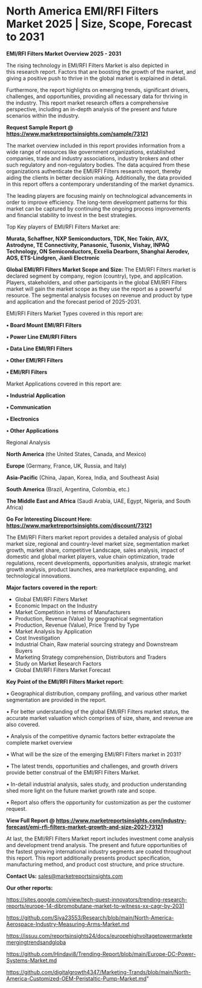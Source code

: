 # North America EMI/RFI Filters Market 2025 | Size, Scope, Forecast to 2031

<Strong> EMI/RFI Filters Market Overview 2025 - 2031</strong>

The rising technology in EMI/RFI Filters Market is also depicted in this research report. Factors that are boosting the growth of the market, and giving a positive push to thrive in the global market is explained in detail.

Furthermore, the report highlights on emerging trends, significant drivers, challenges, and opportunities, providing all necessary data for thriving in the industry. This report market research offers a comprehensive perspective, including an in-depth analysis of the present and future scenarios within the industry.

<strong>Request Sample Report @ <a href=https://www.marketreportsinsights.com/sample/73121>https://www.marketreportsinsights.com/sample/73121</a></strong>

The market overview included in this report provides information from a wide range of resources like government organizations, established companies, trade and industry associations, industry brokers and other such regulatory and non-regulatory bodies. The data acquired from these organizations authenticate the EMI/RFI Filters research report, thereby aiding the clients in better decision making. Additionally, the data provided in this report offers a contemporary understanding of the market dynamics.

The leading players are focusing mainly on technological advancements in order to improve efficiency. The long-term development patterns for this market can be captured by continuing the ongoing process improvements and financial stability to invest in the best strategies.

Top Key players of EMI/RFI Filters Market are:

<strong>Murata, Schaffner, NXP Semiconductors, TDK, Nec Tokin, AVX, Astrodyne, TE Connectivity, Panasonic, Tusonix, Vishay, INPAQ Technology, ON Semiconductors, Exxelia Dearborn, Shanghai Aerodev, AOS, ETS-Lindgren, Jianli Electronic</strong>

<strong><b>Global EMI/RFI Filters Market Scope and Size:</b></strong>
The EMI/RFI Filters market is declared segment by company, region (country), type, and application. Players, stakeholders, and other participants in the global EMI/RFI Filters market will gain the market scope as they use the report as a powerful resource. The segmental analysis focuses on revenue and product by type and application and the forecast period of 2025-2031.

EMI/RFI Filters Market Types covered in this report are:

<strong>• Board Mount EMI/RFI Filters

• Power Line EMI/RFI Filters

• Data Line EMI/RFI Filters

• Other EMI/RFI Filters

• EMI/RFI Filters</strong>

Market Applications covered in this report are:

<strong>• Industrial Application

• Communication

• Electronics

• Other Applications</strong> 

Regional Analysis

<strong>North America</strong> (the United States, Canada, and Mexico)

<strong>Europe</strong> (Germany, France, UK, Russia, and Italy)

<strong>Asia-Pacific</strong> (China, Japan, Korea, India, and Southeast Asia)

<strong>South America</strong> (Brazil, Argentina, Colombia, etc.)

<strong>The Middle East and Africa</strong> (Saudi Arabia, UAE, Egypt, Nigeria, and South Africa)

<strong>Go For Interesting Discount Here: <a href=https://www.marketreportsinsights.com/discount/73121>https://www.marketreportsinsights.com/discount/73121</a></strong>

The EMI/RFI Filters market report provides a detailed analysis of global market size, regional and country-level market size, segmentation market growth, market share, competitive Landscape, sales analysis, impact of domestic and global market players, value chain optimization, trade regulations, recent developments, opportunities analysis, strategic market growth analysis, product launches, area marketplace expanding, and technological innovations.

<strong><b>Major factors covered in the report:</b></strong>
<ul>
  <li>Global EMI/RFI Filters Market </li>
  <li>Economic Impact on the Industry</li>
  <li>Market Competition in terms of Manufacturers</li>
  <li>Production, Revenue (Value) by geographical segmentation</li>
  <li>Production, Revenue (Value), Price Trend by Type</li>
  <li>Market Analysis by Application</li>
  <li>Cost Investigation</li>
  <li>Industrial Chain, Raw material sourcing strategy and Downstream Buyers</li>
  <li>Marketing Strategy comprehension, Distributors and Traders</li>
  <li>Study on Market Research Factors</li>
  <li>Global EMI/RFI Filters Market Forecast</li>
</ul>

<strong><b>Key Point of the EMI/RFI Filters Market report:</b></strong>

• Geographical distribution, company profiling, and various other market segmentation are provided in the report.

• For better understanding of the global EMI/RFI Filters market status, the accurate market valuation which comprises of size, share, and revenue are also covered.

• Analysis of the competitive dynamic factors better extrapolate the complete market overview

• What will be the size of the emerging EMI/RFI Filters market in 2031?

• The latest trends, opportunities and challenges, and growth drivers provide better construal of the EMI/RFI Filters Market.

• In-detail industrial analysis, sales study, and production understanding shed more light on the future market growth rate and scope.

• Report also offers the opportunity for customization as per the customer request.

<strong><b>View Full Report @ <a href=https://www.marketreportsinsights.com/industry-forecast/emi-rfi-filters-market-growth-and-size-2021-73121>https://www.marketreportsinsights.com/industry-forecast/emi-rfi-filters-market-growth-and-size-2021-73121</a></b></strong>


At last, the EMI/RFI Filters Market report includes investment come analysis and development trend analysis. The present and future opportunities of the fastest growing international industry segments are coated throughout this report. This report additionally presents product specification, manufacturing method, and product cost structure, and price structure.

<strong>Contact Us:</strong>
sales@marketreportsinsights.com

<strong>Our other reports:</strong>

<a href=https://sites.google.com/view/tech-quest-innovators/trending-research-reports/europe-14-dibromobutane-market-to-witness-xx-cagr-by-2031>https://sites.google.com/view/tech-quest-innovators/trending-research-reports/europe-14-dibromobutane-market-to-witness-xx-cagr-by-2031</a>

<a href=https://github.com/Siya23553/Research/blob/main/North-America-Aerospace-Industry-Measuring-Arms-Market.md>https://github.com/Siya23553/Research/blob/main/North-America-Aerospace-Industry-Measuring-Arms-Market.md</a>

<a href=https://issuu.com/reportsinsights24/docs/europehighvoltagetowermarketemergingtrendsandgloba>https://issuu.com/reportsinsights24/docs/europehighvoltagetowermarketemergingtrendsandgloba</a>

<a href=https://github.com/Hindavi8/Trending-Report/blob/main/Europe-DC-Power-Systems-Market.md>https://github.com/Hindavi8/Trending-Report/blob/main/Europe-DC-Power-Systems-Market.md</a>

<a href=https://github.com/digitalgrowth4347/Marketing-Trands/blob/main/North-America-Customized-OEM-Peristaltic-Pump-Market.md>https://github.com/digitalgrowth4347/Marketing-Trands/blob/main/North-America-Customized-OEM-Peristaltic-Pump-Market.md</a>"
